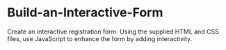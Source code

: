 # Build-an-Interactive-Form
Create an interactive registration form. Using the supplied HTML and CSS files, use JavaScript to enhance the form by adding interactivity. 
